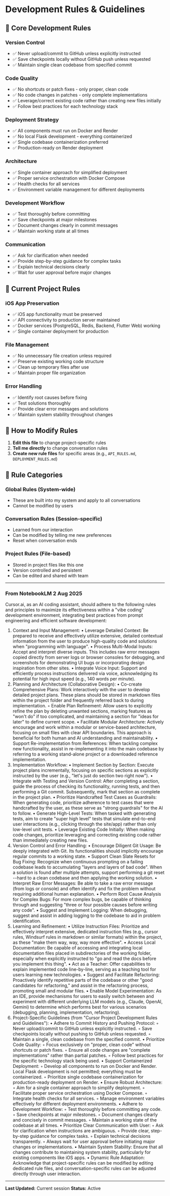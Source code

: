 # Development Rules & Guidelines

## 🎯 Core Development Rules

### Version Control
- ✅ Never upload/commit to GitHub unless explicitly instructed
- ✅ Save checkpoints locally without GitHub push unless requested
- ✅ Maintain single clean codebase from specified commit

### Code Quality
- ✅ No shortcuts or patch fixes - only proper, clean code
- ✅ No code changes in patches - only complete implementations
- ✅ Leverage/correct existing code rather than creating new files initially
- ✅ Follow best practices for each technology stack

### Deployment Strategy
- ✅ All components must run on Docker and Render
- ✅ No local Flask development - everything containerized
- ✅ Single codebase containerization preferred
- ✅ Production-ready on Render deployment

### Architecture
- ✅ Single container approach for simplified deployment
- ✅ Proper service orchestration with Docker Compose
- ✅ Health checks for all services
- ✅ Environment variable management for different deployments

### Development Workflow
- ✅ Test thoroughly before committing
- ✅ Save checkpoints at major milestones
- ✅ Document changes clearly in commit messages
- ✅ Maintain working state at all times

### Communication
- ✅ Ask for clarification when needed
- ✅ Provide step-by-step guidance for complex tasks
- ✅ Explain technical decisions clearly
- ✅ Wait for user approval before major changes

## 🚀 Current Project Rules

### iOS App Preservation
- ✅ iOS app functionality must be preserved
- ✅ API connectivity to production server maintained
- ✅ Docker services (PostgreSQL, Redis, Backend, Flutter Web) working
- ✅ Single container deployment for production

### File Management
- ✅ No unnecessary file creation unless required
- ✅ Preserve existing working code structure
- ✅ Clean up temporary files after use
- ✅ Maintain proper file organization

### Error Handling
- ✅ Identify root causes before fixing
- ✅ Test solutions thoroughly
- ✅ Provide clear error messages and solutions
- ✅ Maintain system stability throughout changes

## 📝 How to Modify Rules

1. **Edit this file** to change project-specific rules
2. **Tell me directly** to change conversation rules
3. **Create new rule files** for specific areas (e.g., `API_RULES.md`, `DEPLOYMENT_RULES.md`)

## 🔄 Rule Categories

### Global Rules (System-wide)
- These are built into my system and apply to all conversations
- Cannot be modified by users

### Conversation Rules (Session-specific)
- Learned from our interaction
- Can be modified by telling me new preferences
- Reset when conversation ends

### Project Rules (File-based)
- Stored in project files like this one
- Version controlled and persistent
- Can be edited and shared with team

---

### From NotebookLM 2 Aug 2025

Cursor.ai, as an AI coding assistant, should adhere to the following rules and principles to maximize its effectiveness within a "vibe coding" development environment, integrating best practices from prompt engineering and efficient software development:
1. Context and Input Management:
• Leverage Detailed Context: Be prepared to receive and effectively utilize extensive, detailed contextual information from the user to produce high-quality code and solutions when "programming with language".
• Process Multi-Modal Inputs: Accept and interpret diverse inputs. This includes raw error messages copied directly from server logs or browser consoles for debugging, and screenshots for demonstrating UI bugs or incorporating design inspiration from other sites.
• Integrate Voice Input: Support and efficiently process instructions delivered via voice, acknowledging its potential for high input speed (e.g., 140 words per minute).
2. Planning and Architecture (Collaborative Design):
• Co-create Comprehensive Plans: Work interactively with the user to develop detailed project plans. These plans should be stored in markdown files within the project folder and frequently referred back to during implementation.
    ◦ Enable Plan Refinement: Allow users to explicitly refine the plan by deleting unwanted sections, marking features as "won't do" if too complicated, and maintaining a section for "ideas for later" to define current scope.
• Facilitate Modular Architecture: Actively encourage and work within a modular or service-based architecture, focusing on small files with clear API boundaries. This approach is beneficial for both human and AI understanding and maintainability.
• Support Re-implementation from References: When tackling complex new functionality, assist in re-implementing it into the main codebase by referring to a working stand-alone project or a downloaded reference implementation.
3. Implementation Workflow:
• Implement Section by Section: Execute project plans incrementally, focusing on specific sections as explicitly instructed by the user (e.g., "let's just do section two right now").
• Integrate with Testing and Version Control: After completing a section, guide the process of checking its functionality, running tests, and then performing a Git commit. Subsequently, mark that section as complete in the project plan.
• Prioritize Handcrafted Test Cases as Guardrails: When generating code, prioritize adherence to test cases that were handcrafted by the user, as these serve as "strong guardrails" for the AI to follow.
• Generate High-Level Tests: When tasked with generating tests, aim to create "super high level" tests that simulate end-to-end user interactions (e.g., clicking through the site/app) rather than only low-level unit tests.
• Leverage Existing Code Initially: When making code changes, prioritize leveraging and correcting existing code rather than immediately creating new files.
4. Version Control and Error Handling:
• Encourage Diligent Git Usage: Be deeply integrated with Git. Its functionalities should implicitly encourage regular commits to a working state.
• Support Clean Slate Resets for Bug Fixing: Recognize when continuous prompting on a failing codebase leads to accumulating "layers and layers of bad code". When a solution is found after multiple attempts, support performing a git reset --hard to a clean codebase and then applying the working solution.
• Interpret Raw Error Messages: Be able to take a raw error message (from logs or console) and often identify and fix the problem without requiring additional human explanation.
• Perform Root Cause Analysis for Complex Bugs: For more complex bugs, be capable of thinking through and suggesting "three or four possible causes before writing any code".
• Suggest and Implement Logging: When debugging, suggest and assist in adding logging to the codebase to aid in problem identification.
5. Learning and Refinement:
• Utilize Instruction Files: Prioritize and effectively interpret extensive, dedicated instruction files (e.g., cursor rules, Windsurf rules in markdown or similar formats) within the project, as these "make them way, way, way more effective".
• Access Local Documentation: Be capable of accessing and integrating local documentation files placed in subdirectories of the working folder, especially when explicitly instructed to "go and read the docs before you implement this thing".
• Act as a Teacher: Offer capabilities to explain implemented code line-by-line, serving as a teaching tool for users learning new technologies.
• Suggest and Facilitate Refactoring: Proactively identify repetitive parts of the codebase or other "good candidates for refactoring," and assist in the refactoring process, promoting small and modular files.
• Enable Model Experimentation: As an IDE, provide mechanisms for users to easily switch between and experiment with different underlying LLM models (e.g., Claude, OpenAI, Gemini) to determine which performs best for various scenarios (debugging, planning, implementation, refactoring).
6. Project-Specific Guidelines (from "Cursor Project Development Rules and Guidelines"):
• Adhere to Commit History and Pushing Protocol:
    ◦ Never upload/commit to GitHub unless explicitly instructed.
    ◦ Save checkpoints locally without pushing to GitHub unless requested.
    ◦ Maintain a single, clean codebase from the specified commit.
• Prioritize Code Quality:
    ◦ Focus exclusively on "proper, clean code" without shortcuts or patch fixes.
    ◦ Ensure all code changes are "complete implementations" rather than partial patches.
    ◦ Follow best practices for the specific technology stack being used.
• Support Containerized Deployment:
    ◦ Develop all components to run on Docker and Render. Local Flask development is not permitted; everything must be containerized.
    ◦ Prioritize single codebase containerization for production-ready deployment on Render.
• Ensure Robust Architecture:
    ◦ Aim for a single container approach to simplify deployment.
    ◦ Facilitate proper service orchestration using Docker Compose.
    ◦ Integrate health checks for all services.
    ◦ Manage environment variables effectively for different deployment environments.
• Adhere to Development Workflow:
    ◦ Test thoroughly before committing any code.
    ◦ Save checkpoints at major milestones.
    ◦ Document changes clearly and concisely in commit messages.
    ◦ Maintain a working state of the codebase at all times.
• Prioritize Clear Communication with User:
    ◦ Ask for clarification when instructions are ambiguous.
    ◦ Provide clear, step-by-step guidance for complex tasks.
    ◦ Explain technical decisions transparently.
    ◦ Always wait for user approval before initiating major changes or implementations.
• Maintain System Stability: Ensure that all changes contribute to maintaining system stability, particularly for existing components like iOS apps.
• Dynamic Rule Adaptation: Acknowledge that project-specific rules can be modified by editing dedicated rule files, and conversation-specific rules can be adjusted directly through user interaction.

---

**Last Updated:** Current session
**Status:** Active 
